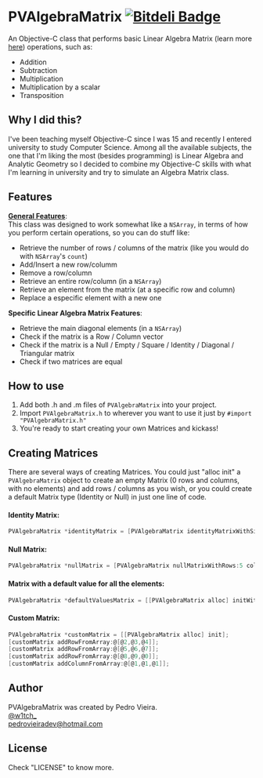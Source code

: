 PVAlgebraMatrix [![Bitdeli Badge](https://d2weczhvl823v0.cloudfront.net/pedrovieira7/pvalgebramatrix/trend.png)](https://bitdeli.com/free "Bitdeli Badge")
===============
An Objective-C class that performs basic Linear Algebra Matrix (learn more <a target="_blank" href="http://en.wikipedia.org/wiki/Matrix_(mathematics)">here</a>) operations, such as:
* Addition
* Subtraction
* Multiplication
* Multiplication by a scalar
* Transposition


Why I did this?
----------------
I've been teaching myself Objective-C since I was 15 and recently I entered university to study Computer Science. Among all the available subjects, the one that I'm liking the most (besides programming) is Linear Algebra and Analytic Geometry so I decided to combine my Objective-C skills with what I'm learning in university and try to simulate an Algebra Matrix class.

Features
----------------
<b><u>General Features</u></b>:<br>
This class was designed to work somewhat like a `NSArray`, in terms of how you perform certain operations, so you can do stuff like:
* Retrieve the number of rows / columns of the matrix (like you would do with `NSArray`'s `count`)
* Add/Insert a new row/columm
* Remove a row/column
* Retrieve an entire row/column (in a `NSArray`)
* Retrieve an element from the matrix (at a specific row and column)
* Replace a especific element with a new one

<b>Specific Linear Algebra Matrix Features</b>:<br>
* Retrieve the main diagonal elements (in a `NSArray`)
* Check if the matrix is a Row / Column vector
* Check if the matrix is a Null / Empty / Square / Identity / Diagonal / Triangular matrix
* Check if two matrices are equal

How to use
----------------
1.  Add both .h and .m files of `PVAlgebraMatrix` into your project.
2.  Import `PVAlgebraMatrix.h` to wherever you want to use it just by `#import "PVAlgebraMatrix.h"`
3.  You're ready to start creating your own Matrices and kickass!

Creating Matrices
----------------
There are several ways of creating Matrices. You could just "alloc init" a `PVAlgebraMatrix` object to create an empty Matrix (0 rows and columns, with no elements) and add rows / columns as you wish, or you could create a default Matrix type (Identity or Null) in just one line of code.<br>
#### Identity Matrix:
``` objective-c
PVAlgebraMatrix *identityMatrix = [PVAlgebraMatrix identityMatrixWithSize:5];
```
#### Null Matrix:
``` objective-c
PVAlgebraMatrix *nullMatrix = [PVAlgebraMatrix nullMatrixWithRows:5 columns:5];
```
#### Matrix with a default value for all the elements:
``` objective-c
PVAlgebraMatrix *defaultValuesMatrix = [[PVAlgebraMatrix alloc] initWithRows:4 columns:5 setDefaultValueForAllElements:5];
```
#### Custom Matrix:
``` objective-c
PVAlgebraMatrix *customMatrix = [[PVAlgebraMatrix alloc] init];
[customMatrix addRowFromArray:@[@2,@3,@4]];
[customMatrix addRowFromArray:@[@5,@6,@7]];
[customMatrix addRowFromArray:@[@8,@9,@0]];
[customMatrix addColumnFromArray:@[@1,@1,@1]];
```

Author
----------------
PVAlgebraMatrix was created by Pedro Vieira.<br>
<a target="_blank" href="https://twitter.com/w1tch_">@w1tch_</a><br>
<a href="mailto:pedrovieiradev@hotmail.com?Subject=PVAsyncImageView">pedrovieiradev@hotmail.com</a>

License
----------------
Check "LICENSE" to know more.
